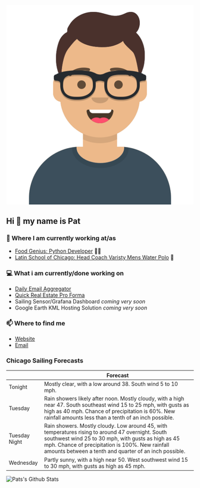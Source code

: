 [![Social banner for p-j-falconer](https://raw.githubusercontent.com/P-J-FALCONER/P-J-FALCONER/master/assets/avataaars.svg)](https://patfalconer.com/)
## Hi :wave: my name is Pat

### 💼 Where I am currently working at/as
- [Food Genius: Python Developer](https://getfoodgenius.com/) 🍔🐍
- [Latin School of Chicago: Head Coach Varisty Mens Water Polo](https://www.latinschool.org/) 🤽


### 💻 What i am currently/done working on
 - [Daily Email Aggregator](https://github.com/P-J-FALCONER/dott_daily_mail)
 - [Quick Real Estate Pro Forma](https://github.com/P-J-FALCONER/henry)
 - Sailing Sensor/Grafana Dashboard *coming very soon*
 - Google Earth KML Hosting Solution *coming very soon*

### 📫 Where to find me
 - [Website](https://patfalconer.com/)
 - [Email](mailto:patrick.j.falconer@gmail.com)


### Chicago Sailing Forecasts
|   | Forecast  |
|---|---|
| Tonight | Mostly clear, with a low around 38. South wind 5 to 10 mph. |
| Tuesday | Rain showers likely after noon. Mostly cloudy, with a high near 47. South southeast wind 15 to 25 mph, with gusts as high as 40 mph. Chance of precipitation is 60%. New rainfall amounts less than a tenth of an inch possible. |
| Tuesday Night | Rain showers. Mostly cloudy. Low around 45, with temperatures rising to around 47 overnight. South southwest wind 25 to 30 mph, with gusts as high as 45 mph. Chance of precipitation is 100%. New rainfall amounts between a tenth and quarter of an inch possible. |
| Wednesday | Partly sunny, with a high near 50. West southwest wind 15 to 30 mph, with gusts as high as 45 mph. |

![Pats's Github Stats](https://github-readme-stats.vercel.app/api?username=p-j-falconer&show_icons=true&theme=radical)
